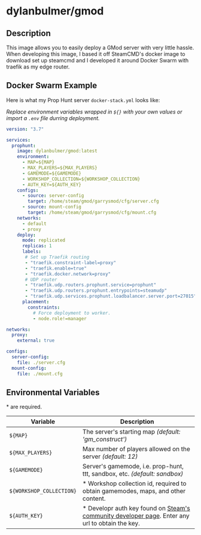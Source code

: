 # dylanbulmer/gmod

## Description
This image allows you to easily deploy a GMod server with very little hassle. When developing this image, I based it off SteamCMD's docker image to download set up steamcmd and I developed it around Docker Swarm with traefik as my edge router.

## Docker Swarm Example

Here is what my Prop Hunt server `docker-stack.yml` looks like:

*Replace environment variables wrapped in `${}` with your own values or import a `.env` file durring deployment.*

```yaml
version: "3.7"

services:
  prophunt:
    image: dylanbulmer/gmod:latest
    environment:
      - MAP=${MAP}
      - MAX_PLAYERS=${MAX_PLAYERS}
      - GAMEMODE=${GAMEMODE}
      - WORKSHOP_COLLECTION=${WORKSHOP_COLLECTION}
      - AUTH_KEY=${AUTH_KEY}
    configs:
      - source: server-config
        target: /home/steam/gmod/garrysmod/cfg/server.cfg
      - source: mount-config
        target: /home/steam/gmod/garrysmod/cfg/mount.cfg
    networks:
      - default
      - proxy
    deploy:
      mode: replicated
      replicas: 1
      labels:
       # Set up Traefik routing
       - "traefik.constraint-label=proxy"
       - "traefik.enable=true"
       - "traefik.docker.network=proxy"
       # UDP router
       - "traefik.udp.routers.prophunt.service=prophunt"
       - "traefik.udp.routers.prophunt.entrypoints=steamudp"
       - "traefik.udp.services.prophunt.loadbalancer.server.port=27015"
      placement:
        constraints:
          # Force deployment to worker.
          - node.role!=manager

networks:
  proxy:
    external: true

configs:
  server-config:
    file: ./server.cfg
  mount-config:
    file: ./mount.cfg
```

## Environmental Variables

\* are required.

| Variable | Description |
|---|---|
| `${MAP}` | The server's starting map *(default: 'gm_construct')*
|`${MAX_PLAYERS}`| Max number of players allowed on the server *(default: 12)*
| `${GAMEMODE}` | Server's gamemode, i.e. prop-hunt, ttt, sandbox, etc. *(default: sandbox)*
|`${WORKSHOP_COLLECTION}` | * Workshop collection id, required to obtain gamemodes, maps, and other content.
|`${AUTH_KEY}`| * Developr auth key found on [Steam's community developer page](https://steamcommunity.com/dev/apikey). Enter any url to obtain the key.